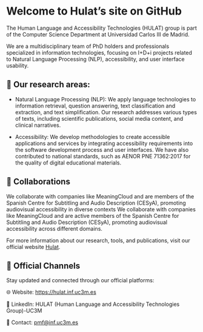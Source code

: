 # Welcome to Hulat’s site on GitHub 

The Human Language and Accessibility Technologies (HULAT) group is part of the Computer Science Department at Universidad Carlos III de Madrid.

We are a multidisciplinary team of PhD holders and professionals specialized in information technologies, focusing on I+D+i projects related to Natural Language Processing (NLP), accessibility, and user interface usability.

## 🧠 Our research areas:

* Natural Language Processing (NLP):
We apply language technologies to information retrieval, question answering, text classification and extraction, and text simplification. Our research addresses various types of texts, including scientific publications, social media content, and clinical narratives.

* Accessibility:
We develop methodologies to create accessible applications and services by integrating accessibility requirements into the software development process and user interfaces. We have also contributed to national standards, such as AENOR PNE 71362:2017 for the quality of digital educational materials.

## 🤝 Collaborations
We collaborate with companies like MeaningCloud and are members of the Spanish Centre for Subtitling and Audio Description (CESyA), promoting audiovisual accessibility in diverse contexts
We collaborate with companies like MeaningCloud and are active members of the Spanish Centre for Subtitling and Audio Description (CESyA), promoting audiovisual accessibility across different domains.

For more information about our research, tools, and publications, visit our official website [Hulat](https://hulat.inf.uc3m.es/).

## 📡 Official Channels
Stay updated and connected through our official platforms:

🌐 Website: https://hulat.inf.uc3m.es

🔗 LinkedIn: HULAT (Human Language and Accessibility Technologies Group)-UC3M

📧 Contact: pmf@inf.uc3m.es